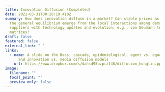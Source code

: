 ```yaml
---
title: Innovation Diffusion (Completed)
date: 2021-03-31T00:28:19.410Z
summary: How does innovation diffuse in a market? Can stable prices as well as
  the general equilibrium emerge from the local interactions among demanders and
  suppliers with technology updates and evolution, e.g., von Neumann technology
  matrices?
draft: false
featured: false
external_link: " "
links:
  - name: A slide on the Bass, cascade, epidemiological, agent vs. equation-based,
      and innovation vs. media diffusion models
    url: https://www.dropbox.com/s/dahsd95bzpcz146/diffusion_honglin.pptx?dl=0
image:
  filename: ""
  focal_point: ""
  preview_only: false
---
```


